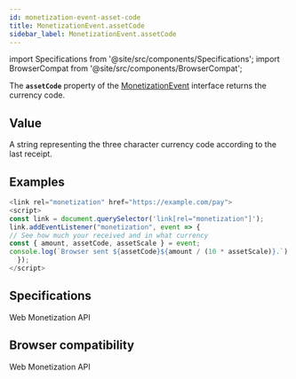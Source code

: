 ```yaml
---
id: monetization-event-asset-code
title: MonetizationEvent.assetCode
sidebar_label: MonetizationEvent.assetCode
---
```


import Specifications from '@site/src/components/Specifications';
import BrowserCompat from '@site/src/components/BrowserCompat';

The **`assetCode`** property of the [MonetizationEvent](monetization-event.md) interface returns the currency code. 

## Value

A string representing the three character currency code according to the last receipt.

## Examples

```javascript
<link rel="monetization" href="https://example.com/pay">
<script>
const link = document.querySelector('link[rel="monetization"]');
link.addEventListener("monetization", event => {
// See how much your received and in what currency
const { amount, assetCode, assetScale } = event;
console.log(`Browser sent ${assetCode}${amount / (10 * assetScale)}.`)
  });
</script>
```

## Specifications
<Specifications link="assetcode-attribute">Web Monetization API</Specifications>

## Browser compatibility
<BrowserCompat data="assetCode.json">Web Monetization API</BrowserCompat>

